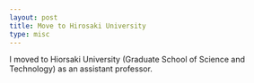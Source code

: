```yaml
---
layout: post
title: Move to Hirosaki University
type: misc
---
```


I moved to Hiorsaki University (Graduate School of Science and Technology) as an assistant professor.
